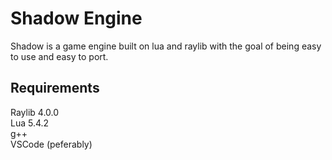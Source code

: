 # Shadow Engine
Shadow is a game engine built on lua and raylib with the goal of being easy to use and easy to port. 

## Requirements
Raylib 4.0.0  
Lua 5.4.2  
g++  
VSCode (peferably)  